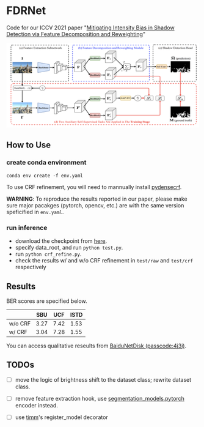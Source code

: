 # FDRNet
Code for our ICCV 2021 paper "[Mitigating Intensity Bias in Shadow Detection via Feature Decomposition and Reweighting](https://openaccess.thecvf.com/content/ICCV2021/html/Zhu_Mitigating_Intensity_Bias_in_Shadow_Detection_via_Feature_Decomposition_and_ICCV_2021_paper.html)"

![pipeline](assets/pipeline.png)


## How to Use

### create conda environment

```
conda env create -f env.yaml
```

To use CRF refinement, you will need to mannually install [pydensecrf](https://github.com/Andrew-Qibin/dss_crf).

**WARNING**: To reproduce the results reported in our paper, please make sure major pacakges (pytorch, opencv, etc.) are with the same version speficified in `env.yaml`.

### run inference

* download the checkpoint from [here](https://github.com/rayleizhu/FDRNet/releases/tag/checkpoint).
* specify data_root, and run `python test.py`. 
* run `python crf_refine.py`.
* check the results w/ and w/o CRF refinement in `test/raw` and `test/crf` respectively

## Results

BER scores are specified below.

| |SBU|UCF|ISTD|
|-|-|-|-|
|w/o CRF| 3.27 | 7.42 | 1.53 |
|w/ CRF| 3.04 | 7.28 | 1.55 |

You can access qualitative reseults from [BaiduNetDisk (passcode:4j3i)](https://pan.baidu.com/s/1yCU1dyQrQiQnrbkznccO5Q).


## TODOs

- [ ] move the logic of brightness shift to the dataset class; rewrite dataset class.
- [ ] remove feature extraction hook, use [segmentation_models.pytorch](https://github.com/qubvel/segmentation_models.pytorch) encoder instead.
- [ ] use [timm](https://github.com/rwightman/pytorch-image-models)'s register_model decorator



